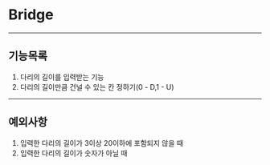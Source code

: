 # Bridge

---

## 기능목록

1. 다리의 길이를 입력받는 기능
2. 다리의 길이만큼 건널 수 있는 칸 정하기(0 - D,1 - U)

---

## 예외사항

1. 입력한 다리의 길이가 3이상 20이하에 포함되지 않을 때
2. 입력한 다리의 길이가 숫자가 아닐 때
